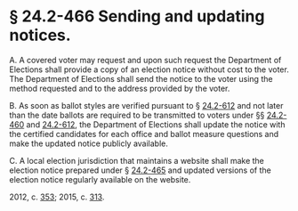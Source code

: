 # § 24.2-466 Sending and updating notices.

<p>A. A covered voter may request and upon such request the Department of Elections shall provide a copy of an election notice without cost to the voter. The Department of Elections shall send the notice to the voter using the method requested and to the address provided by the voter.</p><p>B. As soon as ballot styles are verified pursuant to § <a href='http://law.lis.virginia.gov/vacode/24.2-612/'>24.2-612</a> and not later than the date ballots are required to be transmitted to voters under §§ <a href='http://law.lis.virginia.gov/vacode/24.2-460/'>24.2-460</a> and <a href='http://law.lis.virginia.gov/vacode/24.2-612/'>24.2-612</a>, the Department of Elections shall update the notice with the certified candidates for each office and ballot measure questions and make the updated notice publicly available.</p><p>C. A local election jurisdiction that maintains a website shall make the election notice prepared under § <a href='http://law.lis.virginia.gov/vacode/24.2-465/'>24.2-465</a> and updated versions of the election notice regularly available on the website.</p><p>2012, c. <a href='http://lis.virginia.gov/cgi-bin/legp604.exe?121+ful+CHAP0353'>353</a>; 2015, c. <a href='http://lis.virginia.gov/cgi-bin/legp604.exe?151+ful+CHAP0313'>313</a>.</p>